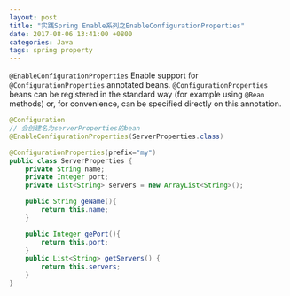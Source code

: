```yaml
---
layout: post
title: "实践Spring Enable系列之EnableConfigurationProperties"
date: 2017-08-06 13:41:00 +0800
categories: Java
tags: spring property
---
```


`@EnableConfigurationProperties` Enable support for `@ConfigurationProperties` annotated beans. `@ConfigurationProperties` beans can be registered in the standard way (for example using `@Bean` methods) or, for convenience, can be specified directly on this annotation.

```java
@Configuration
// 会创建名为serverProperties的bean
@EnableConfigurationProperties(ServerProperties.class)
```



```java
@ConfigurationProperties(prefix="my")
public class ServerProperties {
    private String name;
    private Integer port;
    private List<String> servers = new ArrayList<String>();

    public String geName(){
        return this.name;
    }

    public Integer gePort(){
        return this.port;
    }
    public List<String> getServers() {
        return this.servers;
    }
}
```

